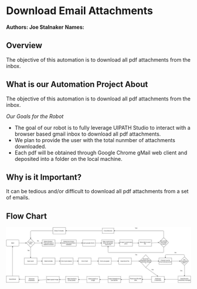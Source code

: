 # Download Email Attachments
**Authors: Joe Stalnaker**
**Names:**
  
## Overview
The objective of this automation is to download all pdf attachments from the inbox.
 
## What is our Automation Project About
The objective of this automation is to download all pdf attachments from the inbox.
 
*Our Goals for the Robot*
 
- The goal of our robot is to fully leverage UIPATH Studio to interact with a browser based gmail inbox to download all pdf attachments.
- We plan to provide the user with the total nunmber of attachments downloaded.
- Each pdf will be obtained through Google Chrome gMail web client and deposited into a folder on the local machine.

## Why is it Important? 
It can be tedious and/or difficult to download all pdf attachments from a set of emails.

## Flow Chart

![Flow Chart Diagram](https://github.com/201019-UiPath/Jar-P2/blob/main/flowchart1.jpg)